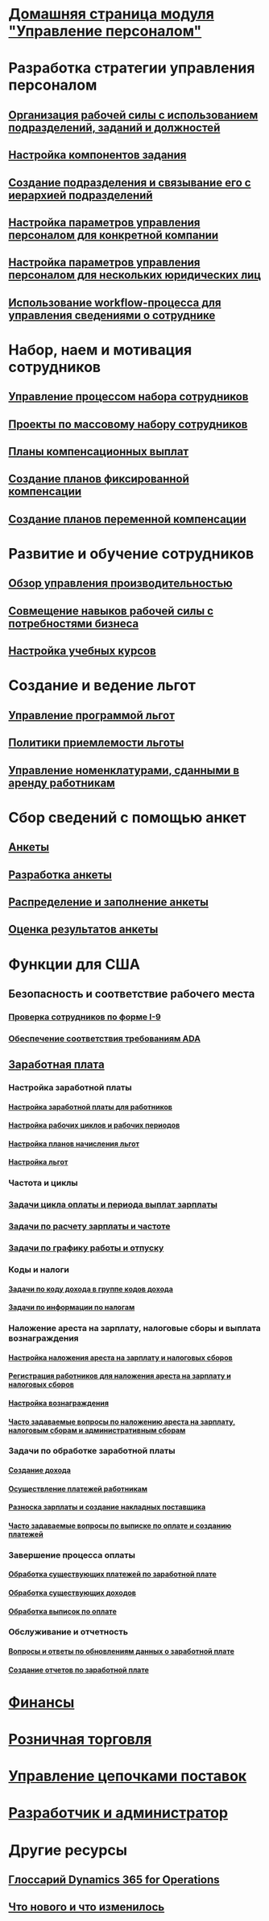 # [Домашняя страница модуля "Управление персоналом"](index.md)
# Разработка стратегии управления персоналом
## [Организация рабочей силы с использованием подразделений, заданий и должностей](departments-jobs-positions.md)
## [Настройка компонентов задания](create-job.md)
## [Создание подразделения и связывание его с иерархией подразделений](create-department-add-department-hierarchy.md)
## [Настройка параметров управления персоналом для конкретной компании](set-up-company-specific-hr-parameters.md)
## [Настройка параметров управления персоналом для нескольких юридических лиц](set-up-hr-parameters-across-legal-entities.md)
## [Использование workflow-процесса для управления сведениями о сотруднике](workflow-manage-employee-information.md)
# Набор, наем и мотивация сотрудников
## [Управление процессом набора сотрудников](manage-recruiting-process.md)
## [Проекты по массовому набору сотрудников](mass-hire-projects.md)
## [Планы компенсационных выплат](compensation-plans.md)
## [Создание планов фиксированной компенсации](create-fixed-compensation-plans.md)
## [Создание планов переменной компенсации](create-variable-compensation-plans.md)
# Развитие и обучение сотрудников
## [Обзор управления производительностью](performance-management-overview.md)
## [Совмещение навыков рабочей силы с потребностями бизнеса](skills.md)
## [Настройка учебных курсов](courses.md)
# Создание и ведение льгот
## [Управление программой льгот](manage-benefit-program.md)
## [Политики приемлемости льготы](benefit-eligibility-policies.md)
## [Управление номенклатурами, сданными в аренду работникам](loan-items.md)
# Сбор сведений с помощью анкет
## [Анкеты](questionnaires.md)
## [Разработка анкеты](design-questionnaires.md)
## [Распределение и заполнение анкеты](distribute-questionnaires.md)
## [Оценка результатов анкеты](evaluate-questionnaire-results.md)
# Функции для США
## Безопасность и соответствие рабочего места
### [Проверка сотрудников по форме I-9](localizations/noam-usa-form-i-9-verification.md)
### [Обеспечение соответствия требованиям ADA](localizations/noam-usa-comply-ada.md)
## [Заработная плата](localizations/noam-usa-payroll.md)
### Настройка заработной платы
#### [Настройка заработной платы для работников](localizations/noam-usa-worker-position-payroll-tasks.md)
#### [Настройка рабочих циклов и рабочих периодов](localizations/noam-usa-work-cycle-work-period-tasks.md)
#### [Настройка планов начисления льгот](localizations/noam-usa-benefit-accrual-plan-tasks.md)
#### [Настройка льгот](localizations/noam-usa-benefit-set-up-tasks.md)
### Частота и циклы
### [Задачи цикла оплаты и периода выплат зарплаты](localizations/noam-usa-pay-cycle-pay-period-tasks-sample.md)
### [Задачи по расчету зарплаты и частоте](localizations/noam-usa-payroll-calculation-frequencies-tasks.md)
### [Задачи по графику работы и отпуску](localizations/noam-usa-work-schedule-leave-tasks.md)
### Коды и налоги
#### [Задачи по коду дохода в группе кодов дохода](localizations/noam-usa-earning-code-group-tasks.md)
#### [Задачи по информации по налогам](localizations/noam-usa-tax-information-tasks.md)
### Наложение ареста на зарплату, налоговые сборы и выплата вознаграждения
#### [Настройка наложения ареста на зарплату и налоговых сборов](localizations/noam-usa-garnishment-tax-levy-set-up-tasks.md)
#### [Регистрация работников для наложения ареста на зарплату и налоговых сборов](localizations/noam-usa-garnishment-tax-levy-enrollment-tasks.md)
#### [Настройка вознаграждения](localizations/noam-usa-premium-earning-setup-tasks.md)
#### [Часто задаваемые вопросы по наложению ареста на зарплату, налоговым сборам и административным сборам](localizations/noam-usa-garnishment-tax-levy-administrative-fees.md)
### Задачи по обработке заработной платы
#### [Создание дохода](localizations/noam-usa-earnings-generation-process.md)
#### [Осуществление платежей работникам](localizations/noam-usa-issue-worker-payments.md)
#### [Разноска зарплаты и создание накладных поставщика](localizations/noam-usa-post-payroll-generate-vendor-invoices.md)
#### [Часто задаваемые вопросы по выписке по оплате и созданию платежей](localizations/noam-usa-pay-statements-payment-generation-process.md)
### Завершение процесса оплаты
#### [Обработка существующих платежей по заработной плате](localizations/noam-usa-existing-payroll-payments.md)
#### [Обработка существующих доходов](localizations/noam-usa-existing-earnings.md)
#### [Обработка выписок по оплате](localizations/noam-usa-pay-statements.md)
### Обслуживание и отчетность
#### [Вопросы и ответы по обновлениям данных о заработной плате](localizations/noam-usa-payroll-data-updates.md)
#### [Создание отчетов по заработной плате](localizations/noam-usa-generate-payroll-reports.md)

# [Финансы](/dynamics365/operations/financials/index)

# [Розничная торговля](/dynamics365/operations/retail/index)

# [Управление цепочками поставок](/dynamics365/operations/supply-chain/index)

# [Разработчик и администратор](/dynamics365/operations/dev-itpro/index)

# Другие ресурсы
## [Глоссарий Dynamics 365 for Operations](/dynamics365/operations/get-started/glossary?toc=/dynamics365/operations/human-resources/toc.json)
## [Что нового и что изменилось](/dynamics365/operations/dev-itpro/get-started/whats-new-changed?toc=/dynamics365/operations/human-resources/toc.json)

